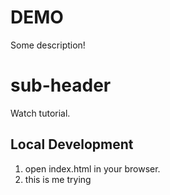 # DEMO

Some description!

# sub-header

Watch tutorial.

## Local Development

1. open index.html in your browser.
2. this is me trying
